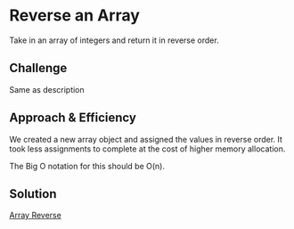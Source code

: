 # Reverse an Array
<!-- Short summary or background information -->
Take in an array of integers and return it in reverse order.

## Challenge
<!-- Description of the challenge -->
Same as description

## Approach & Efficiency
<!-- What approach did you take? Why? What is the Big O space/time for this approach? -->
We created a new array object and assigned the values in reverse order. It took less assignments to complete at the cost of higher memory allocation.

The Big O notation for this should be O(n).

## Solution
<!-- Embedded whiteboard image -->
[Array Reverse](assets/ArrayReverse.png)